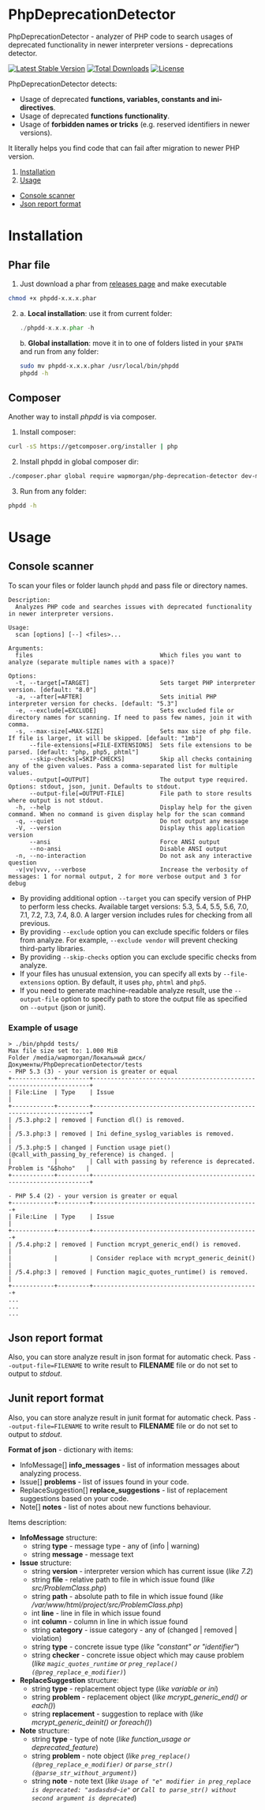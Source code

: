 # PhpDeprecationDetector

PhpDeprecationDetector - analyzer of PHP code to search usages of deprecated functionality in newer interpreter versions - deprecations detector.

[![Latest Stable Version](https://poser.pugx.org/wapmorgan/php-deprecation-detector/v/stable)](https://packagist.org/packages/wapmorgan/php-deprecation-detector)
[![Total Downloads](https://poser.pugx.org/wapmorgan/php-deprecation-detector/downloads)](https://packagist.org/packages/wapmorgan/php-deprecation-detector)
[![License](https://poser.pugx.org/wapmorgan/php-deprecation-detector/license)](https://packagist.org/packages/wapmorgan/php-deprecation-detector)

PhpDeprecationDetector detects:
- Usage of deprecated **functions, variables, constants and ini-directives**.
- Usage of deprecated **functions functionality**.
- Usage of **forbidden names or tricks** (e.g. reserved identifiers in newer versions).

It literally helps you find code that can fail after migration to newer PHP version.

1. [Installation](#installation)
2. [Usage](#usage)
  - [Console scanner](#console-scanner)
  - [Json report format](#json-report-format)

# Installation

## Phar file

1. Just download a phar from [releases page](https://github.com/wapmorgan/PhpDeprecationDetector/releases) and make executable
  ```sh
  chmod +x phpdd-x.x.x.phar
  ```

2. a. **Local installation**: use it from current folder:
    ```php
    ./phpdd-x.x.x.phar -h
    ```

   b. **Global installation**: move it in to one of folders listed in your `$PATH` and run from any folder:
    ```sh
    sudo mv phpdd-x.x.x.phar /usr/local/bin/phpdd
    phpdd -h
    ```

## Composer
Another way to install _phpdd_ is via composer.

1. Install composer:
  ```sh
  curl -sS https://getcomposer.org/installer | php
  ```

2. Install phpdd in global composer dir:
  ```sh
  ./composer.phar global require wapmorgan/php-deprecation-detector dev-master
  ```

3. Run from any folder:
  ```sh
  phpdd -h
  ```

# Usage
## Console scanner
To scan your files or folder launch `phpdd` and pass file or directory names.

```
Description:
  Analyzes PHP code and searches issues with deprecated functionality in newer interpreter versions.

Usage:
  scan [options] [--] <files>...

Arguments:
  files                                    Which files you want to analyze (separate multiple names with a space)?

Options:
  -t, --target[=TARGET]                    Sets target PHP interpreter version. [default: "8.0"]
  -a, --after[=AFTER]                      Sets initial PHP interpreter version for checks. [default: "5.3"]
  -e, --exclude[=EXCLUDE]                  Sets excluded file or directory names for scanning. If need to pass few names, join it with comma.
  -s, --max-size[=MAX-SIZE]                Sets max size of php file. If file is larger, it will be skipped. [default: "1mb"]
      --file-extensions[=FILE-EXTENSIONS]  Sets file extensions to be parsed. [default: "php, php5, phtml"]
      --skip-checks[=SKIP-CHECKS]          Skip all checks containing any of the given values. Pass a comma-separated list for multiple values.
      --output[=OUTPUT]                    The output type required. Options: stdout, json, junit. Defaults to stdout.
      --output-file[=OUTPUT-FILE]          File path to store results where output is not stdout.
  -h, --help                               Display help for the given command. When no command is given display help for the scan command
  -q, --quiet                              Do not output any message
  -V, --version                            Display this application version
      --ansi                               Force ANSI output
      --no-ansi                            Disable ANSI output
  -n, --no-interaction                     Do not ask any interactive question
  -v|vv|vvv, --verbose                     Increase the verbosity of messages: 1 for normal output, 2 for more verbose output and 3 for debug
```

- By providing additional option `--target` you can specify version of PHP to perform less checks. Available target versions: 5.3, 5.4, 5.5, 5.6, 7.0, 7.1, 7.2, 7.3, 7.4, 8.0. A larger version includes rules for checking from all previous.
- By providing `--exclude` option you can exclude specific folders or files from analyze. For example, `--exclude vendor` will prevent checking third-party libraries.
- By providing `--skip-checks` option you can exclude specific checks from analyze.
- If your files has unusual extension, you can specify all exts by `--file-extensions` option. By default, it uses `php`, `phtml` and `php5`.
- If you need to generate machine-readable analyze result, use the `--output-file` option to specify path to store the output file as specified on `--output` (json or junit).

### Example of usage
```
> ./bin/phpdd tests/
Max file size set to: 1.000 MiB
Folder /media/wapmorgan/Локальный диск/Документы/PhpDeprecationDetector/tests
- PHP 5.3 (3) - your version is greater or equal
+------------+---------+---------------------------------------------------------------------+
| File:Line  | Type    | Issue                                                               |
+------------+---------+---------------------------------------------------------------------+
| /5.3.php:2 | removed | Function dl() is removed.                                           |
| /5.3.php:3 | removed | Ini define_syslog_variables is removed.                             |
| /5.3.php:5 | changed | Function usage piet() (@call_with_passing_by_reference) is changed. |
|            |         | Call with passing by reference is deprecated. Problem is "&$hoho"   |
+------------+---------+---------------------------------------------------------------------+

- PHP 5.4 (2) - your version is greater or equal
+------------+---------+-----------------------------------------------+
| File:Line  | Type    | Issue                                         |
+------------+---------+-----------------------------------------------+
| /5.4.php:2 | removed | Function mcrypt_generic_end() is removed.     |
|            |         | Consider replace with mcrypt_generic_deinit() |
| /5.4.php:3 | removed | Function magic_quotes_runtime() is removed.   |
+------------+---------+-----------------------------------------------+
...
...
...
```

## Json report format
Also, you can store analyze result in json format for automatic check. Pass `--output-file=FILENAME` to write result to **FILENAME** file or do not set to output to *stdout*.

## Junit report format
Also, you can store analyze result in junit format for automatic check. Pass `--output-file=FILENAME` to write result to **FILENAME** file or do not set to output to *stdout*.

**Format of json** - dictionary with items:
- InfoMessage[] **info_messages** - list of information messages about analyzing process.
- Issue[] **problems** - list of issues found in your code.
- ReplaceSuggestion[] **replace_suggestions** - list of replacement suggestions based on your code.
- Note[] **notes** - list of notes about new functions behaviour.

Items description:
- **InfoMessage** structure:
  - string **type** - message type - any of (info | warning)
  - string **message** - message text
- **Issue** structure:
  - string **version** - interpreter version which has current issue (*like 7.2*)
  - string **file** - relative path to file in which issue found (*like src/ProblemClass.php*)
  - string **path** - absolute path to file in which issue found (*like /var/www/html/project/src/ProblemClass.php*)
  - int **line** - line in file in which issue found
  - int **column** - column in line in which issue found
  - string **category** - issue category - any of (changed | removed | violation)
  - string **type** - concrete issue type (*like "constant" or "identifier"*)
  - string **checker** - concrete issue object which may cause problem (*like `magic_quotes_runtime` or `preg_replace() (@preg_replace_e_modifier)`*)
- **ReplaceSuggestion** structure:
  - string **type** - replacement object type (*like variable or ini*)
  - string **problem** - replacement object (*like mcrypt_generic_end() or each()*)
  - string **replacement** - suggestion to replace with (*like mcrypt_generic_deinit() or foreach()*)
- **Note** structure:
  - string **type** - type of note (*like function_usage or deprecated_feature*)
  - string **problem** - note object (*like `preg_replace() (@preg_replace_e_modifier)` or `parse_str() (@parse_str_without_argument)`*)
  - string **note** - note text (*like `Usage of "e" modifier in preg_replace is deprecated: "asdasdsd~ie"` or `Call to parse_str() without second argument is deprecated`*)
